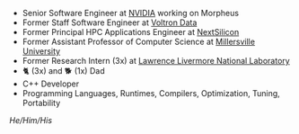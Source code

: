 - Senior Software Engineer at [NVIDIA](https://nvidia.com) working on Morpheus
- Former Staff Software Engineer at [Voltron Data](https://voltrondata.com)
- Former Principal HPC Applications Engineer at [NextSilicon](https://nextsilicon.com)
- Former Assistant Professor of Computer Science at [Millersville University](https://www.millersville.edu)
- Former Research Intern (3x) at [Lawrence Livermore National Laboratory](https://llnl.gov)
- 🐈 (3x) and 🐕 (1x) Dad
- C++ Developer
- Programming Languages, Runtimes, Compilers, Optimization, Tuning, Portability

<em>He/Him/His</em>
